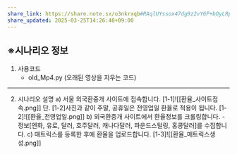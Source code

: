 ```yaml
---
share_link: https://share.note.sx/o3nkrxqb#RAqlUYssox47dg9z2vY6P+bOyLRpoiRCRVVzhjhb53A
share_updated: 2025-03-25T14:26:40+09:00
---
```


## ※시나리오 정보
1. 사용코드
	- old_Mp4.py
	  (오래된 영상을 지우는 코드)
---
2. 시나리오 설명
	 a) 서울 외국환중개 사이트에 접속합니다.
 [1-1]![[환율_사이트접속.png]]
 단. [1-2]사진과 같이 주말, 공휴일은 전영업일 환율로 적용이 됩니다.
 [1-2]![[환율_전영업일.png]]
	b) 외국환중개 사이트에서 환율정보를 크롤링합니다.
		- 정보[엔화, 유로, 달러, 호주달러, 캐나다달러, 파운드스털링, 홍콩달러]를 수집합니다.
	c) 매트릭스를 등록한 후에 환율을 업로드합니다.
	[1-3]![[환율_매트릭스생성.png]]